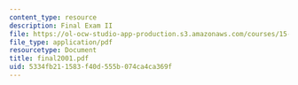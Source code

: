 ```yaml
---
content_type: resource
description: Final Exam II
file: https://ol-ocw-studio-app-production.s3.amazonaws.com/courses/15-414-financial-management-summer-2003/5334fb211583f40d555b074ca4ca369f_final2001.pdf
file_type: application/pdf
resourcetype: Document
title: final2001.pdf
uid: 5334fb21-1583-f40d-555b-074ca4ca369f
---
```

